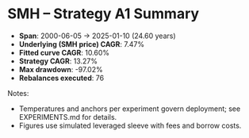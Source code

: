 # SMH – Strategy A1 Summary

- **Span**: 2000-06-05 → 2025-01-10 (24.60 years)
- **Underlying (SMH price) CAGR**: 7.47%
- **Fitted curve CAGR**: 10.60%
- **Strategy CAGR**: 13.27%
- **Max drawdown**: -97.02%
- **Rebalances executed**: 76

Notes:

- Temperatures and anchors per experiment govern deployment; see EXPERIMENTS.md for details.
- Figures use simulated leveraged sleeve with fees and borrow costs.
